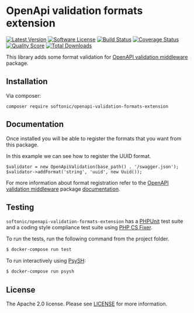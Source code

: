 OpenApi validation formats extension
=====

[![Latest Version](https://img.shields.io/github/release/softonic/openapi-validation-formats-extension.svg?style=flat-square)](https://github.com/softonic/openapi-validation-formats-extension/releases)
[![Software License](https://img.shields.io/badge/license-Apache%202.0-blue.svg?style=flat-square)](LICENSE.md)
[![Build Status](https://img.shields.io/travis/softonic/openapi-validation-formats-extension/master.svg?style=flat-square)](https://travis-ci.org/softonic/openapi-validation-formats-extension)
[![Coverage Status](https://img.shields.io/scrutinizer/coverage/g/softonic/openapi-validation-formats-extension.svg?style=flat-square)](https://scrutinizer-ci.com/g/softonic/openapi-validation-formats-extension/code-structure)
[![Quality Score](https://img.shields.io/scrutinizer/g/softonic/openapi-validation-formats-extension.svg?style=flat-square)](https://scrutinizer-ci.com/g/softonic/openapi-validation-formats-extension)
[![Total Downloads](https://img.shields.io/packagist/dt/softonic/openapi-validation-formats-extension.svg?style=flat-square)](https://packagist.org/packages/softonic/openapi-validation-formats-extension)

This library adds some format validation for [OpenAPI validation middleware](https://github.com/hkarlstrom/openapi-validation-middleware) package.

Installation
-------

Via composer:
```
composer require softonic/openapi-validation-formats-extension
```

Documentation
-------

Once installed you will be able to register the formats that you want from this package.

In this example we can see how to register the UUID format.

```
$validator = new OpenApiValidation(base_path() . '/swagger.json');
$validator->addFormat('string', 'uuid', new Uuid());
```

For more information about format registration refer to the [OpenAPI validation middleware](https://github.com/hkarlstrom/openapi-validation-middleware) 
package [documentation](https://github.com/hkarlstrom/openapi-validation-middleware/blob/master/README.md).

Testing
-------

`softonic/openapi-validation-formats-extension` has a [PHPUnit](https://phpunit.de) test suite and a coding style compliance test suite using [PHP CS Fixer](http://cs.sensiolabs.org/).

To run the tests, run the following command from the project folder.

``` bash
$ docker-compose run test
```

To run interactively using [PsySH](http://psysh.org/):
``` bash
$ docker-compose run psysh
```

License
-------

The Apache 2.0 license. Please see [LICENSE](LICENSE) for more information.

[PSR-2]: http://www.php-fig.org/psr/psr-2/
[PSR-4]: http://www.php-fig.org/psr/psr-4/
